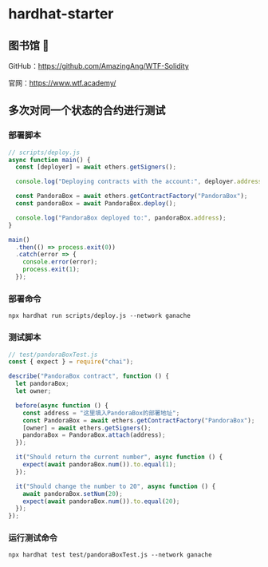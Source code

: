 # hardhat-starter

## 图书馆 📝

GitHub：https://github.com/AmazingAng/WTF-Solidity

官网：https://www.wtf.academy/

## 多次对同一个状态的合约进行测试

### 部署脚本

```javascript
// scripts/deploy.js
async function main() {
  const [deployer] = await ethers.getSigners();

  console.log("Deploying contracts with the account:", deployer.address);

  const PandoraBox = await ethers.getContractFactory("PandoraBox");
  const pandoraBox = await PandoraBox.deploy();

  console.log("PandoraBox deployed to:", pandoraBox.address);
}

main()
  .then(() => process.exit(0))
  .catch(error => {
    console.error(error);
    process.exit(1);
  });
```

### 部署命令

```shell
npx hardhat run scripts/deploy.js --network ganache
```

### 测试脚本

```javascript
// test/pandoraBoxTest.js
const { expect } = require("chai");

describe("PandoraBox contract", function () {
  let pandoraBox;
  let owner;

  before(async function () {
    const address = "这里填入PandoraBox的部署地址";
    const PandoraBox = await ethers.getContractFactory("PandoraBox");
    [owner] = await ethers.getSigners();
    pandoraBox = PandoraBox.attach(address);
  });

  it("Should return the current number", async function () {
    expect(await pandoraBox.num()).to.equal(1);
  });

  it("Should change the number to 20", async function () {
    await pandoraBox.setNum(20);
    expect(await pandoraBox.num()).to.equal(20);
  });
});
```

### 运行测试命令

```shell
npx hardhat test test/pandoraBoxTest.js --network ganache
```


